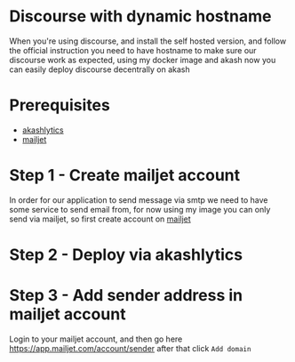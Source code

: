 # Discourse with dynamic hostname

When you're using discourse, and install the self hosted version, and follow the official instruction you need to have hostname to make sure our discourse work as expected, using my docker image and akash now you can easily deploy discourse decentrally on akash

# Prerequisites

- [akashlytics](https://www.akashlytics.com/deploy)
- [mailjet](https://app.mailjet.com/signin)

# Step 1 - Create mailjet account

In order for our application to send message via smtp we need to have some service to send email from, for now using my image you can only send via mailjet, so first create account on [mailjet](https://app.mailjet.com/signin)

# Step 2 - Deploy via akashlytics

# Step 3 - Add sender address in mailjet account

Login to your mailjet account, and then go here https://app.mailjet.com/account/sender after that click `Add domain`


